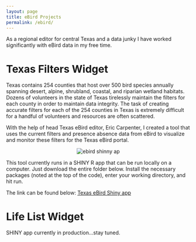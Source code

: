 ```yaml
---
layout: page
title: eBird Projects
permalink: /ebird/
---
```


As a regional editor for central Texas and a data junky I have worked significantly with eBird data in my free time. 

# Texas Filters Widget 
Texas contains 254 counties that host over 500 bird species annually spanning desert, alpine, shrubland, coastal, and riparian wetland habitats. Dozens of volunteers in the state of Texas tirelessly maintain the filters for each county in order to maintain data integrity. The task of creating accurate filters for each of the 254 counties in Texas is extremely difficult for a handful of volunteers and resources are often scattered.

With the help of head Texas eBird editor, Eric Carpenter, I created a tool that uses the current filters and presence absence data from eBird to visualize and monitor these filters for the Texas eBird portal.   
<div style="text-align:center" markdown="1">

  ![ebird shinny ap](https://i.imgur.com/f7XLDIf.png)
  
</div>
This tool currently runs in a SHINY R app that can be run locally on a computer. Just download the entire folder below. Install the necessary packages (noted at the top of the code), enter your working directory, and hit run. 

The link can be found below:
[Texas eBird Shiny app](https://github.com/birderboone/ebird)

# Life List Widget
SHINY app currently in production...stay tuned.
